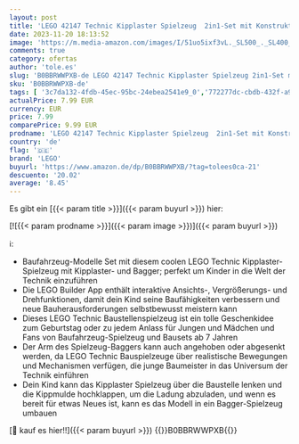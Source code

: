 ```yaml
---
layout: post
title: 'LEGO 42147 Technic Kipplaster Spielzeug  2in1-Set mit Konstruktions-Modell und Bagger-Spielzeug  technisches Geschenk für Jungen und Mädchen ab 7 Jahre'
date: 2023-11-20 18:13:52
image: 'https://m.media-amazon.com/images/I/51uo5ixf3vL._SL500_._SL400_.jpg'
comments: true
category: ofertas
author: 'tole.es'
slug: 'B0BBRWWPXB-de LEGO 42147 Technic Kipplaster Spielzeug 2in1-Set mit...'
sku: 'B0BBRWWPXB-de'
tags: [ '3c7da132-4fdb-45ec-95bc-24ebea2541e9_0','772277dc-cbdb-432f-a915-25a321e9ed8c_0','772277dc-cbdb-432f-a915-25a321e9ed8c_3901','772277dc-cbdb-432f-a915-25a321e9ed8c_4401','772277dc-cbdb-432f-a915-25a321e9ed8c_9901','Arborist Merchandising Root','Bauspielzeug & Konstruktionsspielzeug','Bauspielzeugsets','Bereit für den Schulanfang','Best Selling','Custom Stores','Kunden-Favoriten: Spielzeug','LEGO','Lego Technic','Selektion1','Self Service','Special Features Stores','Spiele, Spielzeug und Sammlerstücke für große Kinder','Spielzeug','Stores','Xmas23 Most wanted Toys','e26659c6-d1cd-45cb-800b-2f9b432b8572_0','e26659c6-d1cd-45cb-800b-2f9b432b8572_5901','lego','​Bücher','🇩🇪', ]
actualPrice: 7.99 EUR
currency: EUR
price: 7.99
comparePrice: 9.99 EUR
prodname: 'LEGO 42147 Technic Kipplaster Spielzeug  2in1-Set mit Konstruktions-Modell und Bagger-Spielzeug  technisches Geschenk für Jungen und Mädchen ab 7 Jahre'
country: 'de'
flag: '🇩🇪'
brand: 'LEGO'
buyurl: 'https://www.amazon.de/dp/B0BBRWWPXB/?tag=tolees0ca-21'
descuento: '20.02'
average: '8.45'
---
```


Es gibt ein [{{< param title >}}]({{< param buyurl >}}) hier:

[![{{< param prodname >}}]({{< param image >}})]({{< param buyurl >}})

ℹ️:

- Baufahrzeug-Modelle Set mit diesem coolen LEGO Technic Kipplaster-Spielzeug mit Kipplaster- und Bagger; perfekt um Kinder in die Welt der Technik einzuführen
- Die LEGO Builder App enthält interaktive Ansichts-, Vergrößerungs- und Drehfunktionen, damit dein Kind seine Baufähigkeiten verbessern und neue Bauherausforderungen selbstbewusst meistern kann
- Dieses LEGO Technic Baustellenspielzeug ist ein tolle Geschenkidee zum Geburtstag oder zu jedem Anlass für Jungen und Mädchen und Fans von Baufahrzeug-Spielzeug und Bausets ab 7 Jahren
- Der Arm des Spielzeug-Baggers kann auch angehoben oder abgesenkt werden, da LEGO Technic Bauspielzeuge über realistische Bewegungen und Mechanismen verfügen, die junge Baumeister in das Universum der Technik einführen
- Dein Kind kann das Kipplaster Spielzeug über die Baustelle lenken und die Kippmulde hochklappen, um die Ladung abzuladen, und wenn es bereit für etwas Neues ist, kann es das Modell in ein Bagger-Spielzeug umbauen

[🛒 kauf es hier!!]({{< param buyurl >}})
{{<world>}}B0BBRWWPXB{{</world>}}
